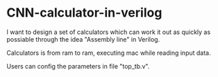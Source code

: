 # CNN-calculator-in-verilog

I want to design a set of calculators which can work it out as quickly as possiable through the idea "Assembly line" in Verilog.

Calculators is from ram to ram, executing mac while reading input data.

Users can config the parameters in file "top_tb.v".
